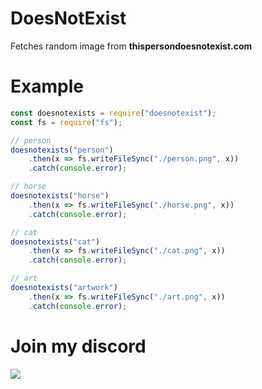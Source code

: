 # DoesNotExist
Fetches random image from **thispersondoesnotexist.com**

# Example

```js
const doesnotexists = require("doesnotexist");
const fs = require("fs");

// person
doesnotexists("person")
    .then(x => fs.writeFileSync("./person.png", x))
    .catch(console.error);

// horse
doesnotexists("horse")
    .then(x => fs.writeFileSync("./horse.png", x))
    .catch(console.error);

// cat
doesnotexists("cat")
    .then(x => fs.writeFileSync("./cat.png", x))
    .catch(console.error);

// art
doesnotexists("artwork")
    .then(x => fs.writeFileSync("./art.png", x))
    .catch(console.error);

```

# Join my discord
[![](https://i.imgur.com/f6hNUfc.png)](https://discord.gg/2SUybzb)